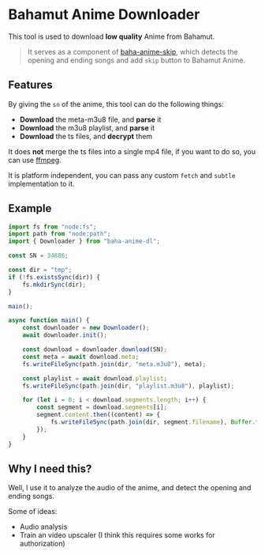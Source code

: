 # Bahamut Anime Downloader

This tool is used to download **low quality** Anime from Bahamut.

> It serves as a component of [baha-anime-skip](https://github.com/JacobLinCool/baha-anime-skip), which detects the opening and ending songs and add `skip` button to Bahamut Anime.

## Features

By giving the `sn` of the anime, this tool can do the following things:

- **Download** the meta-m3u8 file, and **parse** it
- **Download** the m3u8 playlist, and **parse** it
- **Download** the ts files, and **decrypt** them

It does **not** merge the ts files into a single mp4 file, if you want to do so, you can use [ffmpeg](https://ffmpeg.org/).

It is platform independent, you can pass any custom `fetch` and `subtle` implementation to it.

## Example

```ts
import fs from "node:fs";
import path from "node:path";
import { Downloader } from "baha-anime-dl";

const SN = 34886;

const dir = "tmp";
if (!fs.existsSync(dir)) {
    fs.mkdirSync(dir);
}

main();

async function main() {
    const downloader = new Downloader();
    await downloader.init();

    const download = downloader.download(SN);
    const meta = await download.meta;
    fs.writeFileSync(path.join(dir, "meta.m3u8"), meta);

    const playlist = await download.playlist;
    fs.writeFileSync(path.join(dir, "playlist.m3u8"), playlist);

    for (let i = 0; i < download.segments.length; i++) {
        const segment = download.segments[i];
        segment.content.then((content) => {
            fs.writeFileSync(path.join(dir, segment.filename), Buffer.from(content));
        });
    }
}
```

## Why I need this?

Well, I use it to analyze the audio of the anime, and detect the opening and ending songs.

Some of ideas:

- Audio analysis
- Train an video upscaler (I think this requires some works for authorization)
